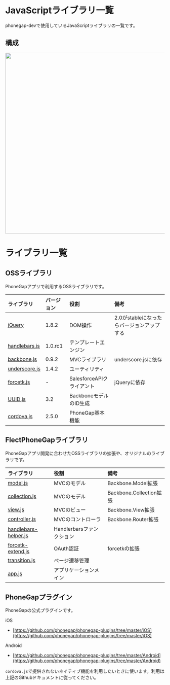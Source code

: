 # JavaScriptライブラリ一覧

phonegap-devで使用しているJavaScriptライブラリの一覧です。

## 構成

<img src="https://github.com/FLECT-DEV-TEAM/phonegap-dev/blob/master/document/oss/libraries.img01.png?raw=true" width="768" height="570">

# ライブラリ一覧

## OSSライブラリ

PhoneGapアプリで利用するOSSライブラリです。

|ライブラリ|バージョン|役割|備考|
|:----|:------|:------|:------|
|[jQuery](http://jquery.com/)|1.8.2|DOM操作|2.0がstableになったらバージョンアップする|
|[handlebars.js](https://github.com/FLECT-DEV-TEAM/phonegap-dev/blob/master/document/oss/handlebars.js.md)|1.0.rc1|テンプレートエンジン||
|[backbone.js](https://github.com/FLECT-DEV-TEAM/phonegap-dev/blob/master/document/oss/backbone.js.md)|0.9.2|MVCライブラリ|underscore.jsに依存|
|[underscore.js](http://underscorejs.org/)|1.4.2|ユーティリティ||
|[forcetk.js](https://github.com/FLECT-DEV-TEAM/phonegap-dev/blob/master/document/oss/forcetk.js.md)|-|SalesforceAPIクライアント|jQueryに依存|
|[UUID.js](https://github.com/FLECT-DEV-TEAM/phonegap-dev/blob/master/document/oss/UUID.js.md)|3.2|BackboneモデルのID生成||
|[cordova.js](http://phonegap.com/)|2.5.0|PhoneGap基本機能||

## FlectPhoneGapライブラリ

PhoneGapアプリ開発に合わせたOSSライブラリの拡張や、オリジナルのライブラリです。

|ライブラリ|役割|備考|
|:----|:------|:------|
|[model.js](https://github.com/FLECT-DEV-TEAM/phonegap-dev/blob/master/document/model.js.md)|MVCのモデル|Backbone.Model拡張|
|[collection.js](https://github.com/FLECT-DEV-TEAM/phonegap-dev/blob/master/document/collection.js.md)|MVCのモデル|Backbone.Collection拡張|
|[view.js](https://github.com/FLECT-DEV-TEAM/phonegap-dev/blob/master/document/view.js.md)|MVCのビュー|Backbone.View拡張|
|[controller.js](https://github.com/FLECT-DEV-TEAM/phonegap-dev/blob/master/document/controller.js.md)|MVCのコントローラ|Backbone.Router拡張|
|[handlebars-helper.js](https://github.com/FLECT-DEV-TEAM/phonegap-dev/blob/master/document/handlebars-helper.js.md)|Handlerbarsファンクション||
|[forcetk-extend.js](https://github.com/FLECT-DEV-TEAM/phonegap-dev/blob/master/document/forcetk-extend.js.md)|OAuth認証|forcetkの拡張|
|[transition.js](https://github.com/FLECT-DEV-TEAM/phonegap-dev/blob/master/document/transition.js.md)|ページ遷移管理||
|[app.js](https://github.com/FLECT-DEV-TEAM/phonegap-dev/blob/master/document/app.js.md)|アプリケーションメイン||

## PhoneGapプラグイン

PhoneGapの公式プラグインです。

iOS

- [https://github.com/phonegap/phonegap-plugins/tree/master/iOS](https://github.com/phonegap/phonegap-plugins/tree/master/iOS)

Android

- [https://github.com/phonegap/phonegap-plugins/tree/master/Android](https://github.com/phonegap/phonegap-plugins/tree/master/Android)

`cordova.js`で提供されないネイティブ機能を利用したいときに使います。利用は上記のGithubドキュメントに従ってください。

